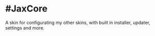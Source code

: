 # #JaxCore

A skin for configurating my other skins, with built in installer, updater, settings and more. 
